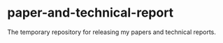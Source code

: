 # paper-and-technical-report
The temporary repository for releasing my papers and technical reports.
